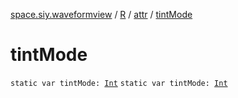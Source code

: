 [space.siy.waveformview](../../index.md) / [R](../index.md) / [attr](index.md) / [tintMode](./tint-mode.md)

# tintMode

`static var tintMode: `[`Int`](https://kotlinlang.org/api/latest/jvm/stdlib/kotlin/-int/index.html)
`static var tintMode: `[`Int`](https://kotlinlang.org/api/latest/jvm/stdlib/kotlin/-int/index.html)
